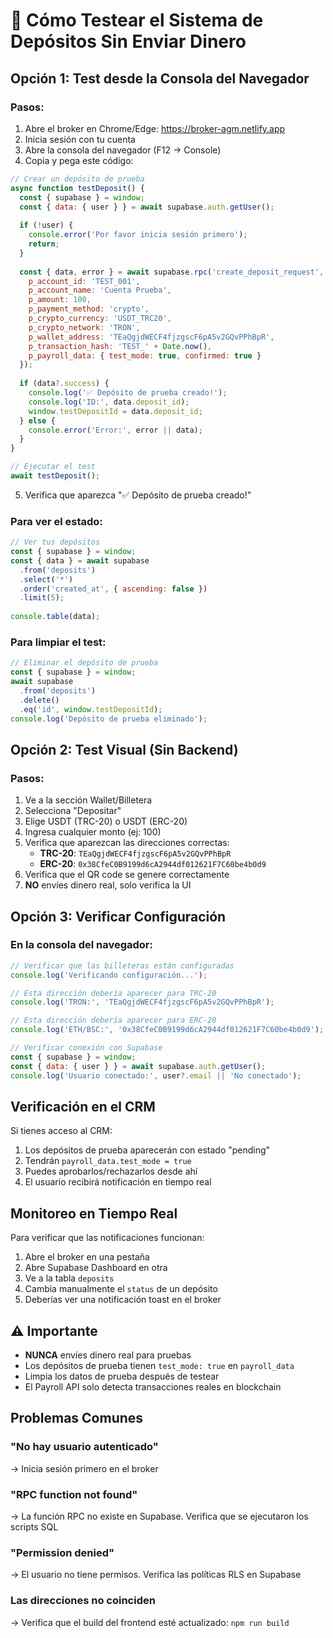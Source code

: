 # 🧪 Cómo Testear el Sistema de Depósitos Sin Enviar Dinero

## Opción 1: Test desde la Consola del Navegador

### Pasos:
1. Abre el broker en Chrome/Edge: https://broker-agm.netlify.app
2. Inicia sesión con tu cuenta
3. Abre la consola del navegador (F12 → Console)
4. Copia y pega este código:

```javascript
// Crear un depósito de prueba
async function testDeposit() {
  const { supabase } = window;
  const { data: { user } } = await supabase.auth.getUser();
  
  if (!user) {
    console.error('Por favor inicia sesión primero');
    return;
  }
  
  const { data, error } = await supabase.rpc('create_deposit_request', {
    p_account_id: 'TEST_001',
    p_account_name: 'Cuenta Prueba',
    p_amount: 100,
    p_payment_method: 'crypto',
    p_crypto_currency: 'USDT_TRC20',
    p_crypto_network: 'TRON',
    p_wallet_address: 'TEaQgjdWECF4fjzgscF6pA5v2GQvPPhBpR',
    p_transaction_hash: 'TEST_' + Date.now(),
    p_payroll_data: { test_mode: true, confirmed: true }
  });
  
  if (data?.success) {
    console.log('✅ Depósito de prueba creado!');
    console.log('ID:', data.deposit_id);
    window.testDepositId = data.deposit_id;
  } else {
    console.error('Error:', error || data);
  }
}

// Ejecutar el test
await testDeposit();
```

5. Verifica que aparezca "✅ Depósito de prueba creado!"

### Para ver el estado:
```javascript
// Ver tus depósitos
const { supabase } = window;
const { data } = await supabase
  .from('deposits')
  .select('*')
  .order('created_at', { ascending: false })
  .limit(5);
  
console.table(data);
```

### Para limpiar el test:
```javascript
// Eliminar el depósito de prueba
const { supabase } = window;
await supabase
  .from('deposits')
  .delete()
  .eq('id', window.testDepositId);
console.log('Depósito de prueba eliminado');
```

## Opción 2: Test Visual (Sin Backend)

### Pasos:
1. Ve a la sección Wallet/Billetera
2. Selecciona "Depositar"
3. Elige USDT (TRC-20) o USDT (ERC-20)
4. Ingresa cualquier monto (ej: 100)
5. Verifica que aparezcan las direcciones correctas:
   - **TRC-20**: `TEaQgjdWECF4fjzgscF6pA5v2GQvPPhBpR`
   - **ERC-20**: `0x38CfeC0B9199d6cA2944df012621F7C60be4b0d9`
6. Verifica que el QR code se genere correctamente
7. **NO** envíes dinero real, solo verifica la UI

## Opción 3: Verificar Configuración

### En la consola del navegador:
```javascript
// Verificar que las billeteras están configuradas
console.log('Verificando configuración...');

// Esta dirección debería aparecer para TRC-20
console.log('TRON:', 'TEaQgjdWECF4fjzgscF6pA5v2GQvPPhBpR');

// Esta dirección debería aparecer para ERC-20
console.log('ETH/BSC:', '0x38CfeC0B9199d6cA2944df012621F7C60be4b0d9');

// Verificar conexión con Supabase
const { supabase } = window;
const { data: { user } } = await supabase.auth.getUser();
console.log('Usuario conectado:', user?.email || 'No conectado');
```

## Verificación en el CRM

Si tienes acceso al CRM:
1. Los depósitos de prueba aparecerán con estado "pending"
2. Tendrán `payroll_data.test_mode = true`
3. Puedes aprobarlos/rechazarlos desde ahí
4. El usuario recibirá notificación en tiempo real

## Monitoreo en Tiempo Real

Para verificar que las notificaciones funcionan:
1. Abre el broker en una pestaña
2. Abre Supabase Dashboard en otra
3. Ve a la tabla `deposits`
4. Cambia manualmente el `status` de un depósito
5. Deberías ver una notificación toast en el broker

## ⚠️ Importante

- **NUNCA** envíes dinero real para pruebas
- Los depósitos de prueba tienen `test_mode: true` en `payroll_data`
- Limpia los datos de prueba después de testear
- El Payroll API solo detecta transacciones reales en blockchain

## Problemas Comunes

### "No hay usuario autenticado"
→ Inicia sesión primero en el broker

### "RPC function not found"
→ La función RPC no existe en Supabase. Verifica que se ejecutaron los scripts SQL

### "Permission denied"
→ El usuario no tiene permisos. Verifica las políticas RLS en Supabase

### Las direcciones no coinciden
→ Verifica que el build del frontend esté actualizado: `npm run build`